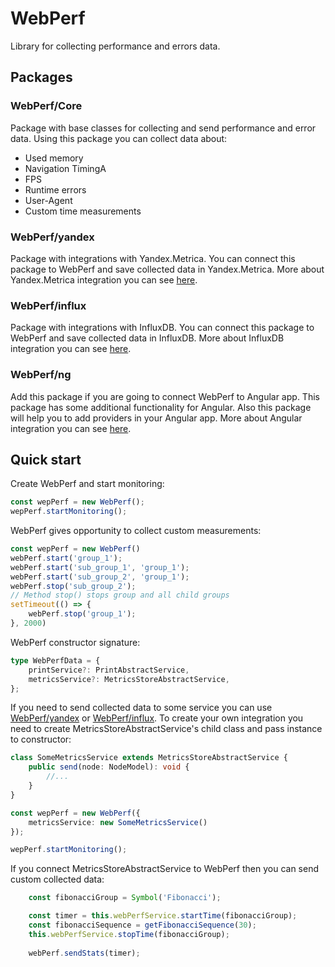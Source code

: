 # WebPerf
Library for collecting performance and errors data.

## Packages

### WebPerf/Core
Package with base classes for collecting and send performance and error data.
Using this package you can collect data about:

- Used memory
- Navigation TimingA
- FPS
- Runtime errors
- User-Agent
- Custom time measurements

### WebPerf/yandex
Package with integrations with Yandex.Metrica. You can connect this package to WebPerf and save collected data in Yandex.Metrica.
More about Yandex.Metrica integration you can see [here](packages/yandex/README.md).

### WebPerf/influx
Package with integrations with InfluxDB. You can connect this package to WebPerf and save collected data in InfluxDB.
More about InfluxDB integration you can see [here](packages/influx/README.md).

### WebPerf/ng
Add this package if you are going to connect WebPerf to Angular app. This package has some additional functionality for Angular. Also this package will help you to add providers in your Angular app.
More about Angular integration you can see [here](packages/web-perf-ng/README.md).

## Quick start

Create WebPerf and start monitoring:
```ts
const wepPerf = new WebPerf();
wepPerf.startMonitoring();
```

WebPerf gives opportunity to collect custom measurements:
```ts
const wepPerf = new WebPerf()
webPerf.start('group_1');
webPerf.start('sub_group_1', 'group_1');
webPerf.start('sub_group_2', 'group_1');
webPerf.stop('sub_group_2');
// Method stop() stops group and all child groups
setTimeout(() => {
    webPerf.stop('group_1');
}, 2000)
```

WebPerf constructor signature:
```ts
type WebPerfData = {
    printService?: PrintAbstractService,
    metricsService?: MetricsStoreAbstractService,
};
```

If you need to send collected data to some service you can use [WebPerf/yandex](packages/yandex/README.md) or [WebPerf/influx](packages/influx/README.md).
To create your own integration you need to create MetricsStoreAbstractService's child class and pass instance to constructor:
```ts
class SomeMetricsService extends MetricsStoreAbstractService {
    public send(node: NodeModel): void {
        //...
    }
}

const wepPerf = new WebPerf({
    metricsService: new SomeMetricsService()
});

wepPerf.startMonitoring();
```

If you connect MetricsStoreAbstractService to WebPerf then you can send custom collected data:
```ts
    const fibonacciGroup = Symbol('Fibonacci');

    const timer = this.webPerfService.startTime(fibonacciGroup);
    const fibonacciSequence = getFibonacciSequence(30);
    this.webPerfService.stopTime(fibonacciGroup);
    
    webPerf.sendStats(timer);
    
```
